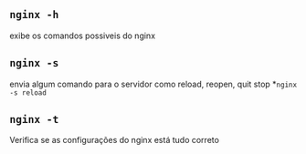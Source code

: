 ## `nginx -h` 
exibe os comandos possiveis do nginx

## `nginx -s`
envia algum comando para o servidor como reload, reopen, quit stop
	*`nginx -s reload`

## `nginx -t`
Verifica se as configurações do nginx está tudo correto

